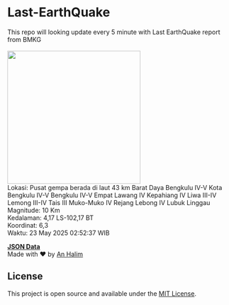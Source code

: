 # Last-EarthQuake
This repo will looking update every 5 minute with Last EarthQuake report from BMKG
<br>
<br>
<img src="undefined" width="300"/>
<br>
Lokasi: Pusat gempa berada di laut 43 km Barat Daya Bengkulu  IV-V Kota Bengkulu IV-V Bengkulu IV-V Empat Lawang IV Kepahiang IV Liwa III-IV Lemong III-IV Tais III Muko-Muko IV Rejang Lebong IV Lubuk Linggau <br>
Magnitude: 10 Km <br>
Kedalaman: 4,17 LS-102,17 BT <br>
Koordinat: 6,3 <br>
Waktu: 23 May 2025 02:52:37 WIB <br>

<a href="./data/data.json">**JSON Data**</a>
<br>
Made with ❤️ by <a href="https://github.com/an-halim">An Halim</a>
## License

This project is open source and available under the [MIT License](LICENSE).
